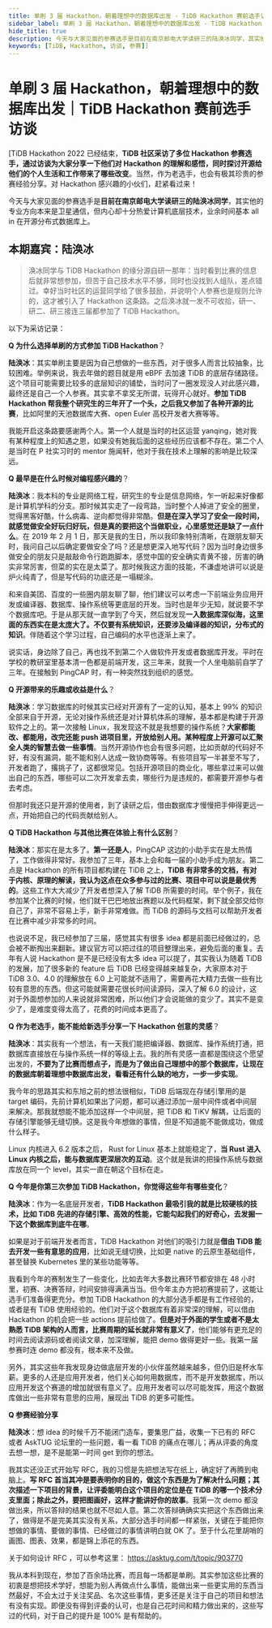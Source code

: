 ```yaml
---
title: 单刷 3 届 Hackathon，朝着理想中的数据库出发 - TiDB Hackathon 赛前选手访谈 - TiDB 社区技术月刊
sidebar_label: 单刷 3 届 Hackathon，朝着理想中的数据库出发 - TiDB Hackathon 赛前选手访谈
hide_title: true
description: 今天与大家见面的参赛选手是目前在南京邮电大学读研三的陆涣冰同学，其实他的专业方向本来是卫星通信，但内心却十分热爱计算机底层技术，业余时间基本 all in 在开源分布式数据库上。
keywords: [TiDB, Hackathon, 访谈, 参赛]]
---
```


# 单刷 3 届 Hackathon，朝着理想中的数据库出发｜TiDB Hackathon 赛前选手访谈

[TiDB Hackathon 2022 已经结束，**TiDB 社区采访了多位 Hackathon 参赛选手，通过访谈为大家分享一下他们对 Hackathon 的理解和感悟，同时探讨开源给他们的个人生活和工作带来了哪些改变**。当然，作为老选手，也会有极其珍贵的参赛经验分享。对 Hackathon 感兴趣的小伙们，赶紧看过来！

今天与大家见面的参赛选手是**目前在南京邮电大学读研三的陆涣冰同学**，其实他的专业方向本来是卫星通信，但内心却十分热爱计算机底层技术，业余时间基本 all in 在开源分布式数据库上。

## 本期嘉宾：陆涣冰

> 涣冰同学与 TiDB Hackathon 的缘分源自研一那年：当时看到比赛的信息后就非常想参加，但苦于自己技术水平不够，同时也没找到人组队，差点错过。幸好当时社区的运营同学给了很多鼓励，并说明个人参赛也是规则允许的，这才被引入了 Hackathon 这条路。之后涣冰就一发不可收拾，研一、研二、研三接连三届都参加了 TiDB Hackathon。

以下为采访记录：

**Q 为什么选择单刷的方式参加 TiDB Hackathon**？

**陆涣冰**：其实单刷主要是因为自己想做的一些东西，对于很多人而言比较抽象，比较困难。举例来说，我去年做的题目就是用 eBPF 去加速 TiDB 的底层存储路径。这个项目可能需要比较多的底层知识的铺垫，当时问了一圈发现没人对此感兴趣，最终还是自己一个人参赛。其实拿不拿奖无所谓，玩得开心就好。**参加 TiDB Hackathon 帮我整个研究生的三年开了一个头，之后我又参加了各种开源的比赛**，比如阿里的天池数据库大赛、open Euler 高校开发者大赛等等。

我能开启这条路要感谢两个人。第一个人就是当时的社区运营 yanqing，她对我有某种程度上的知遇之恩，如果没有她我后面的这些经历应该都不存在。第二个人是当时在 P 社实习时的 mentor 施闻轩，他对于我在技术上理解的影响是比较深远。

**Q 最早是在什么时候对编程感兴趣的**？

**陆涣冰**：我本科的专业是网络工程，研究生的专业是信息网络，乍一听起来好像都是计算机学科的分支。那时候其实走了一段弯路，当时整个人掉进了安全的圈里，觉得黑客好酷，什么病毒、逆向都觉得非常酷。**但是在深入学习了安全一段时间，就感觉做安全好玩归好玩，但是真的要把这个当做职业，心里感觉还是缺了一点什么**。在 2019 年 2 月 1 日，那天是我的生日，所以我印象特别清晰，在跟朋友聊天时，我问自己以后确定要做安全了吗？还是想更深入地写代码？因为当时身边很多做安全的朋友只是敲敲命令行跑跑脚本，感觉中国的安全确实青黄不接，厉害的确实非常厉害，但菜的实在是太菜了。那时候我这方面的技能，不谦虚地讲可以说是炉火纯青了，但是写代码的功底还是一塌糊涂。

和来自美团、百度的一些圈内朋友聊了聊，他们建议可以考虑一下前端业务应用开发或编译器、数据库、操作系统等更底层的开发。当时也是年少无知，就说要不学个数据库吧。于是从那天就一直学到了今天，然后就发现**一入数据库深似海，这里面的东西实在是太庞大了。不仅要有系统知识，还要涉及编译器的知识，分布式的知识**。伴随着这个学习过程，自己编码的水平也逐渐上来了。

说实话，身边除了自己，再也找不到第二个人做软件开发或者数据库开发。平时在学校的教研室里基本清一色都是前端开发，这三年来，就我一个人坐电脑前自学了三年。在接触到 PingCAP 时，有一种突然找到组织的感觉。

**Q 开源带来的乐趣或收益是什么**？

**陆涣冰**：学习数据库的时候其实已经对开源有了一定的认知，基本上 99% 的知识全部来自于开源，无论对操作系统还是对计算机体系的理解，基本都是构建于开源软件之上的。第一次接触 Linux，我发现这不就是我想要的操作系统？**大家都能改、都能用，改完还能 push 进项目里，开放给别人用。某种程度上开源可以汇聚全人类的智慧去做一些事情**。当然开源协作也会有很多问题，比如贡献的代码好不好，有没有漏洞，能不能和别人达成一致协商等等。有些项目写一半甚至不写了，开发者跑了，撂挑子了，这都很常见。包括开源项目的商业化，哪些拿过来可以做出自己的东西，哪些可以二次开发拿去卖，哪些行为是违规的，都需要开源参与者去考虑。

但那时我还只是开源的使用者，到了读研之后，借由数据库才慢慢把手伸得更远一点，开始把自己的代码贡献给别人。

**Q TiDB Hackathon 与其他比赛在体验上有什么区别**？

**陆涣冰**：那实在是太多了。**第一还是人**，PingCAP 这边的小助手实在是太热情了，工作做得非常好。我参加了三年，基本上会和每一届的小助手成为朋友。第二点是 Hackathon 的所有项目都构建在 TiDB 之上，**TiDB 有非常多的文档，有对于内核、原理的解读，我认为这点在众多参与过的比赛、项目中可以说是最优秀的**。这些工作大大减少了开发者想深入了解 TiDB 所需要的时间。举个例子，我在参加某个比赛的时候，他们就干巴巴地放出赛题以及代码框架，剩下就全部交给你自己了，非常不容易上手，新手非常难做。而 TiDB 的源码与文档可以帮助开发者在比赛中减少非常多的时间。

也说说不足，我已经参加了三届，感觉其实有很多 idea 都是前面已经做过的，总会被不断掏出来翻新。建议官方可以把过往的项目整理出来，避免后面的重复。去年有人说 Hackathon 是不是已经没有太多 idea 可以提了，其实我认为随着 TiDB 的发展，加了很多新的 feature 后 TiDB 已经变得越来越复杂，大家原本对于 TiDB 3.0、4.0 的理解放在 6.0 上可能就不适用了，需要再花大精力去做一些有比较有意思的东西。但这可能就需要花很长时间读源码，深入了解 6.0 的设计，这对于外面想参加的人来说就非常困难，所以他们才会说能做的变少了。其实不是变少了，是难度变得太高了，花费的时间成本更高了。

**Q 作为老选手，能不能给新选手分享一下 Hackathon 创意的灵感**？

**陆涣冰**：其实我有一个想法，有一天我们能把编译器、数据库、操作系统打通，把数据库直接放在与操作系统一样的等级上去。我的所有灵感一直都是围绕这个愿望出发的，**不要为了比赛而想点子，而是为了做出自己理想中的那个数据库，让现在的数据库朝着理想中数据库出发，看看还有什么缺的地方，一步一步实现**。

我今年的思路其实和东旭之前的想法很相似，TiDB 后端现在存储引擎用的是 target 编码，先前计算机如果出了问题，都可以通过添加一层中间件或者中间层来解决。那我就想能不能添加这样一个中间层，把 TiDB 和 TiKV 解耦，让后面的存储引擎能够无缝切换。这是我今年想做的事情，但是不知道能不能做成功，做成什么样子。

Linux 内核进入 6.2 版本之后， Rust for Linux 基本上就能稳定了，**当 Rust 进入 Linux 内核之后，能与数据库更深层次的互动**。这个就是我讲的把操作系统与数据库放在同一个 level，其实一直在朝这个目标在走。

**Q 今年是你第三次参加 TiDB Hackathon，你觉得这些年有哪些变化**？

**陆涣冰**：作为一名底层开发者，**TiDB Hackathon 最吸引我的就是比较硬核的技术，比如 TiDB 先进的存储引擎、高效的性能，它能勾起我们的好奇心，去发掘一下这个数据库到底牛在哪**。

如果是对于前端开发者而言，TiDB Hackathon 对他们的吸引力就是**借由 TiDB 能去开发一些有意思的应用**，比如说无缝切换，比如更 native 的云原生基础组件，甚至替换 Kubernetes 里的某些功能等等。

我看到今年的赛制发生了一些变化，比如去年大多数比赛环节都安排在 48 小时里，初赛、决赛答辩，时间安排得满满当当。但今年主办方把初赛提前了，这能让选手们准备得更充分。参加 TiDB Hackathon 的大部分选手都是有工作经验的，或者是有 TiDB 使用经验的。他们对于这个数据库有着非常深的理解，可以借由 Hackathon 的机会把一些 actions 提前给做了。**但是对于外面的学生或者不是太熟悉 TiDB 架构的人而言，比赛周期的延长就非常有意义了**，他们能够有更充足的时间去阅读源码或者阅读文章，加深理解，能把 demo 做得更好一些。我第一届参赛时连 demo 都没有，根本来不及做。

另外，其实这些年我发现身边做底层开发的小伙伴虽然越来越多，但仍旧是杯水车薪。更多的人还是应用开发者，他们关心如何用数据库，而不是开发数据库，所以应用开发这个赛道的增加就很有意义了。应用开发者可以尽可能发挥，用这个数据库做出一些非常有意思的应用，展现出 TiDB 的更多可能性。

**Q 参赛经验分享**

**陆涣冰**：想 idea 的时候千万不能闭门造车，要集思广益，收集一下已有的 RFC 或者 AskTUG 论坛里的一些问题，看一看 TiDB 的痛点在哪儿；再从评委的角度去想一想，是不是能第一时间 get 到你的想法。

我其实还没正式开始写 RFC，我的习惯是先把想法写在纸上，确定好了再腾到电脑上。**写 RFC 首当其冲是要表明你的目的，做这个东西是为了解决什么问题；其次描述一下项目的背景，让评委能明白这个项目的定位是在 TiDB 的哪一个技术分支里面；除此之外，要把图画好，这样才能讲好你的故事**。我第一次 demo 都没做出来，所以答辩的结果也就不尽如人意。第二次答辩确确实实把这个东西做出来了，做得是不是完美其实没有关系，大部分选手时间都一样紧张，关键在于能把你想做的事情、要做的事情、已经做过的事情讲明白就 OK 了。至于什么花里胡哨的画图、图表、效果，都是锦上添花的东西。

关于如何设计 RFC ，可以参考这里： https://asktug.com/t/topic/903770

我从本科到现在，参加了百余场比赛，而且每一场都是单刷。其实参加这些比赛的初衷是想把技术学好，想能为别人再做点什么事情，能做出来一些更实用的东西当然最好，不会太过于关注奖品、名次这些事情，更多还是关注于自己的项目和想法有没有实现。即便没有得到评委的认可，也是自己花时间和精力做出来的，这些写过的代码，对于自己的提升是 100% 是有帮助的。